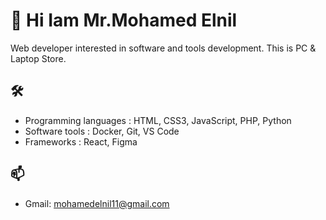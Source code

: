 # 👋 Hi Iam Mr.Mohamed Elnil
Web developer interested in software and tools development. This is PC & Laptop Store.

## 🛠 
- Programming languages : HTML, CSS3, JavaScript, PHP, Python 
- Software tools        : Docker, Git, VS Code
- Frameworks            : React, Figma

## 📫 
- Gmail: mohamedelnil11@gmail.com
